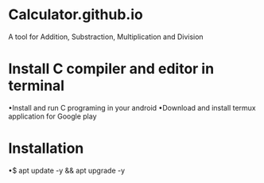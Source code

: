 # Calculator.github.io
A tool for Addition, Substraction, Multiplication and Division

# Install C compiler and editor in terminal
 •Install and run C programing in your android
 •Download and install termux application for Google play
 
# Installation
 •$ apt update -y && apt upgrade -y





